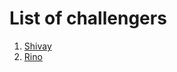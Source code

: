 # List of challengers
1. [Shivay](https://github.com/shivaylamba)
2. [Rino](https://github.com/rinojames007)
